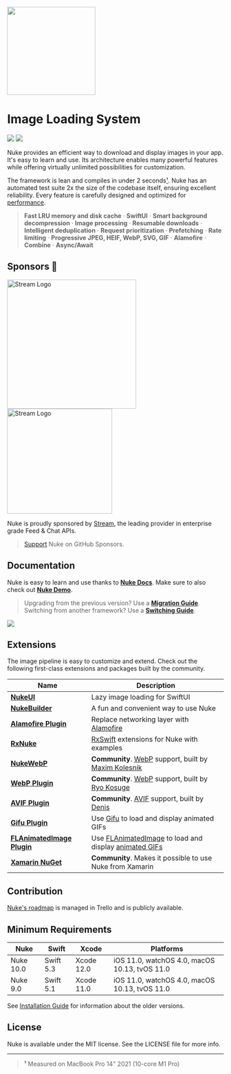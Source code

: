 <br/>

<img src="https://user-images.githubusercontent.com/1567433/114792417-57c1d080-9d56-11eb-8035-dc07cfd7557f.png" height="205">

# Image Loading System

<p align="left">
<img src="https://img.shields.io/badge/platforms-iOS%2C%20macOS%2C%20watchOS%2C%20tvOS-lightgrey.svg">
<img src="https://github.com/kean/Nuke/workflows/Nuke%20CI/badge.svg">
</p>

Nuke provides an efficient way to download and display images in your app. It's easy to learn and use. Its architecture enables many powerful features while offering virtually unlimited possibilities for customization.

The framework is lean and compiles in under 2 seconds[¹](#footnote-1). Nuke has an automated test suite 2x the size of the codebase itself, ensuring excellent reliability. Every feature is carefully designed and optimized for [performance](https://kean.blog/post/nuke-9).

> **Fast LRU memory and disk cache** · **SwiftUI** · **Smart background decompression** · **Image processing** · **Resumable downloads** · **Intelligent deduplication** · **Request prioritization** · **Prefetching** · **Rate limiting** · **Progressive JPEG, HEIF, WebP, SVG, GIF** · **Alamofire** · **Combine** · **Async/Await**

## Sponsors 💖

<a target="_blank" rel="noopener noreferrer" href="https://getstream.io/chat/sdk/swiftui/?utm_source=Nuke&utm_medium=Github_Repo_Content_Ad&utm_content=Developer&utm_campaign=Nuke_July2022_SwiftUIChat_klmh22#gh-light-mode-only"><img src="https://user-images.githubusercontent.com/1567433/175186173-64eb53cb-b5d6-4ed4-aaca-87dbbb0834ab.png#gh-light-mode-only" width="300px" alt="Stream Logo" style="max-width: 100%;"></a>
<a target="_blank" rel="noopener noreferrer" href="https://getstream.io/chat/sdk/swiftui/?utm_source=Nuke&utm_medium=Github_Repo_Content_Ad&utm_content=Developer&utm_campaign=Nuke_July2022_SwiftUIChat_klmh22#gh-dark-mode-only"><img src="https://user-images.githubusercontent.com/1567433/175562043-0ab82adc-e3c7-4c0b-8813-a7940ff41db8.png#gh-dark-mode-only" width="244px" alt="Stream Logo" style="max-width: 100%;"></a>

Nuke is proudly sponsored by [Stream](https://getstream.io/chat/sdk/swiftui/?utm_source=Nuke&utm_medium=Github_Repo_Content_Ad&utm_content=Developer&utm_campaign=Nuke_July2022_SwiftUIChat_klmh22), the leading provider in enterprise grade Feed & Chat APIs.

> [Support](https://github.com/sponsors/kean) Nuke on GitHub Sponsors.

## Documentation

Nuke is easy to learn and use thanks to [**Nuke Docs**](https://kean.blog/nuke/guides/welcome). Make sure to also check out [**Nuke Demo**](https://github.com/kean/NukeDemo).

> Upgrading from the previous version? Use a [**Migration Guide**](https://github.com/kean/Nuke/blob/10.0.0/Documentation/Migrations). Switching from another framework? Use a [**Switching Guide**](https://github.com/kean/Nuke/tree/master/Documentation/Switch).

<a href="https://kean.blog/nuke/guides/welcome">
<img src="https://user-images.githubusercontent.com/1567433/114312077-59259b80-9abf-11eb-93f9-29fb87eb025a.png">
</a>

<a name="h_plugins"></a>
## Extensions

The image pipeline is easy to customize and extend. Check out the following first-class extensions and packages built by the community.

|Name|Description|
|--|--|
|[**NukeUI**](https://github.com/kean/NukeUI)|Lazy image loading for SwiftUI|
|[**NukeBuilder**](https://github.com/kean/NukeBuilder)|A fun and convenient way to use Nuke|
|[**Alamofire Plugin**](https://github.com/kean/Nuke-Alamofire-Plugin)|Replace networking layer with [Alamofire](https://github.com/Alamofire/Alamofire)|
|[**RxNuke**](https://github.com/kean/RxNuke)|[RxSwift](https://github.com/ReactiveX/RxSwift) extensions for Nuke with examples|
|[**NukeWebP**](https://github.com/makleso6/NukeWebP)| **Community**. [WebP](https://developers.google.com/speed/webp/) support, built by [Maxim Kolesnik](https://github.com/makleso6)|
|[**WebP Plugin**](https://github.com/ryokosuge/Nuke-WebP-Plugin)| **Community**. [WebP](https://developers.google.com/speed/webp/) support, built by [Ryo Kosuge](https://github.com/ryokosuge)|
|[**AVIF Plugin**](https://github.com/delneg/Nuke-AVIF-Plugin)| **Community**. [AVIF](https://caniuse.com/avif) support, built by [Denis](https://github.com/delneg)|
|[**Gifu Plugin**](https://github.com/kean/Nuke-Gifu-Plugin)|Use [Gifu](https://github.com/kaishin/Gifu) to load and display animated GIFs|
|[**FLAnimatedImage Plugin**](https://github.com/kean/Nuke-AnimatedImage-Plugin)|Use [FLAnimatedImage](https://github.com/Flipboard/FLAnimatedImage) to load and display [animated GIFs]((https://www.youtube.com/watch?v=fEJqQMJrET4))|
|[**Xamarin NuGet**](https://github.com/roubachof/Xamarin.Forms.Nuke)| **Community**. Makes it possible to use Nuke from Xamarin|

<a name="h_contribute"></a>
## Contribution

[Nuke's roadmap](https://trello.com/b/Us4rHryT/nuke) is managed in Trello and is publicly available.

<a name="h_requirements"></a>
## Minimum Requirements

| Nuke          | Swift           | Xcode           | Platforms                                      |
|---------------|-----------------|-----------------|------------------------------------------------|
| Nuke 10.0     | Swift 5.3       | Xcode 12.0      | iOS 11.0, watchOS 4.0, macOS 10.13, tvOS 11.0  |
| Nuke 9.0      | Swift 5.1       | Xcode 11.0      | iOS 11.0, watchOS 4.0, macOS 10.13, tvOS 11.0  |

See [Installation Guide](https://kean.blog/nuke/guides/installation) for information about the older versions.

## License

Nuke is available under the MIT license. See the LICENSE file for more info.

----

> <a name="footnote-1">¹</a> Measured on MacBook Pro 14" 2021 (10-core M1 Pro)
